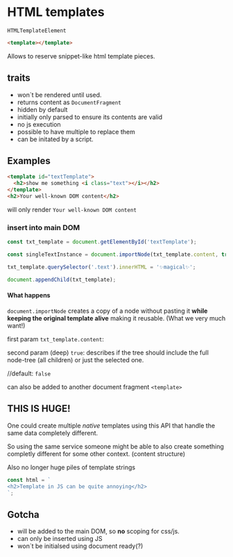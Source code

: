 # HTML templates

`HTMLTemplateElement`

```html
<template></template>
```

Allows to reserve snippet-like html template pieces.

## traits

- won´t be rendered until used.
- returns content as `DocumentFragment`
- hidden by default
- initially only parsed to ensure its contents are valid
- no js execution
- possible to have multiple to replace them
- can be initated by a script.

## Examples

```html
<template id="textTemplate">
  <h2>show me something <i class="text"></i></h2>
</template>
<h2>Your well-known DOM content</h2>
```

will only render `Your well-known DOM content`

### insert into main DOM

```js
const txt_template = document.getElementById('textTemplate');

const singleTextInstance = document.importNode(txt_template.content, true);

txt_template.querySelector('.text').innerHTML = '✨magical✨';

document.appendChild(txt_template);
```

#### What happens

`document.importNode` creates a copy of a node without pasting it **while keeping the original template alive** making it reusable. (What we very much want!)

first param `txt_template.content`:

second param (deep) `true`: describes if the tree should include the full node-tree (all children) or just the selected one.

//default: `false`

can also be added to another document fragment `<template>`

## THIS IS HUGE!

One could create multiple _native_ templates using this API that handle the same data completely different.

So using the same service someone might be able to also create something completly different for some other context. (content structure)

Also no longer huge piles of template strings

```js
const html = `
<h2>Template in JS can be quite annoying</h2>
`;
```

## Gotcha

- will be added to the main DOM, so
  **no** scoping for css/js.
- can only be inserted using JS
- won´t be initialsed using document ready(?)
